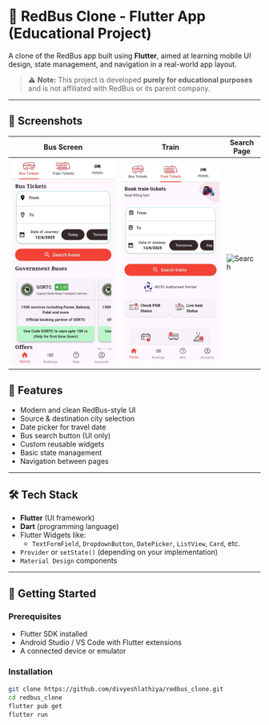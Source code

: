 # 🚌 RedBus Clone - Flutter App (Educational Project)

A clone of the RedBus app built using **Flutter**, aimed at learning mobile UI design, state management, and navigation in a real-world app layout.

> ⚠️ **Note:** This project is developed **purely for educational purposes** and is not affiliated with RedBus or its parent company.

---

## 📸 Screenshots

| Bus Screen | Train  | Search Page |
|-------------|-------------|--------------|
| ![Bus](assets/screenshots/bus_homescreen.jpg) | ![Train](assets/screenshots/train_homescreen.jpg) | ![Search](assets/screenshots/results_page.png) |


## 📱 Features

- Modern and clean RedBus-style UI
- Source & destination city selection
- Date picker for travel date
- Bus search button (UI only)
- Custom reusable widgets
- Basic state management
- Navigation between pages
---

## 🛠️ Tech Stack

- **Flutter** (UI framework)
- **Dart** (programming language)
- Flutter Widgets like:
  - `TextFormField`, `DropdownButton`, `DatePicker`, `ListView`, `Card`, etc.
- `Provider` or `setState()` (depending on your implementation)
- `Material Design` components

---

## 🚀 Getting Started

### Prerequisites

- Flutter SDK installed
- Android Studio / VS Code with Flutter extensions
- A connected device or emulator

### Installation

```bash
git clone https://github.com/divyeshlathiya/redbus_clone.git
cd redbus_clone
flutter pub get
flutter run
